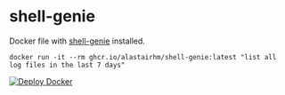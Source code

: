 # shell-genie

Docker file with [shell-genie](https://github.com/dylanjcastillo/shell-genie) installed.

```
docker run -it --rm ghcr.io/alastairhm/shell-genie:latest "list all log files in the last 7 days"
```

[![Deploy Docker](https://github.com/alastairhm/shell-genie/actions/workflows/deploy.yml/badge.svg)](https://github.com/alastairhm/shell-genie/actions/workflows/deploy.yml)
